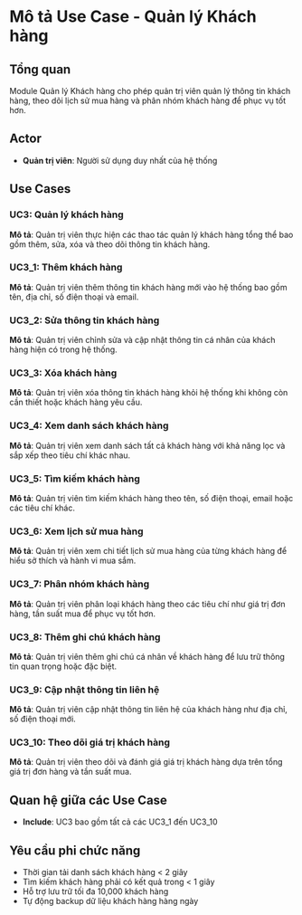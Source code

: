 # Mô tả Use Case - Quản lý Khách hàng

## Tổng quan
Module Quản lý Khách hàng cho phép quản trị viên quản lý thông tin khách hàng, theo dõi lịch sử mua hàng và phân nhóm khách hàng để phục vụ tốt hơn.

## Actor
- **Quản trị viên**: Người sử dụng duy nhất của hệ thống

## Use Cases

### UC3: Quản lý khách hàng
**Mô tả**: Quản trị viên thực hiện các thao tác quản lý khách hàng tổng thể bao gồm thêm, sửa, xóa và theo dõi thông tin khách hàng.

### UC3_1: Thêm khách hàng
**Mô tả**: Quản trị viên thêm thông tin khách hàng mới vào hệ thống bao gồm tên, địa chỉ, số điện thoại và email.

### UC3_2: Sửa thông tin khách hàng
**Mô tả**: Quản trị viên chỉnh sửa và cập nhật thông tin cá nhân của khách hàng hiện có trong hệ thống.

### UC3_3: Xóa khách hàng
**Mô tả**: Quản trị viên xóa thông tin khách hàng khỏi hệ thống khi không còn cần thiết hoặc khách hàng yêu cầu.

### UC3_4: Xem danh sách khách hàng
**Mô tả**: Quản trị viên xem danh sách tất cả khách hàng với khả năng lọc và sắp xếp theo tiêu chí khác nhau.

### UC3_5: Tìm kiếm khách hàng
**Mô tả**: Quản trị viên tìm kiếm khách hàng theo tên, số điện thoại, email hoặc các tiêu chí khác.

### UC3_6: Xem lịch sử mua hàng
**Mô tả**: Quản trị viên xem chi tiết lịch sử mua hàng của từng khách hàng để hiểu sở thích và hành vi mua sắm.

### UC3_7: Phân nhóm khách hàng
**Mô tả**: Quản trị viên phân loại khách hàng theo các tiêu chí như giá trị đơn hàng, tần suất mua để phục vụ tốt hơn.

### UC3_8: Thêm ghi chú khách hàng
**Mô tả**: Quản trị viên thêm ghi chú cá nhân về khách hàng để lưu trữ thông tin quan trọng hoặc đặc biệt.

### UC3_9: Cập nhật thông tin liên hệ
**Mô tả**: Quản trị viên cập nhật thông tin liên hệ của khách hàng như địa chỉ, số điện thoại mới.

### UC3_10: Theo dõi giá trị khách hàng
**Mô tả**: Quản trị viên theo dõi và đánh giá giá trị khách hàng dựa trên tổng giá trị đơn hàng và tần suất mua.

## Quan hệ giữa các Use Case
- **Include**: UC3 bao gồm tất cả các UC3_1 đến UC3_10

## Yêu cầu phi chức năng
- Thời gian tải danh sách khách hàng < 2 giây
- Tìm kiếm khách hàng phải có kết quả trong < 1 giây
- Hỗ trợ lưu trữ tối đa 10,000 khách hàng
- Tự động backup dữ liệu khách hàng hàng ngày

